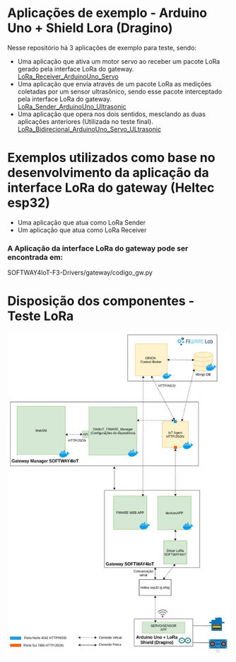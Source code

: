 # Aplicações de exemplo - Arduino Uno + Shield Lora (Dragino) 
Nesse repositório há 3 aplicações de exemplo para teste, sendo:
 * Uma aplicação que ativa um motor servo ao receber um pacote LoRa gerado pela interface LoRa do gateway.</br>
 [LoRa_Receiver_ArduinoUno_Servo](./LoRa_Receiver_ArduinoUno_Servo)
 * Uma aplicação que envia através de um pacote LoRa as medições coletadas por um sensor ultrasônico, sendo esse pacote            interceptado pela interface LoRa do gateway.</br> 
 [LoRa_Sender_ArduinoUno_Ultrasonic](./LoRa_Sender_ArduinoUno_Ultrasonic)
 * Uma aplicação que opera nos dois sentidos, mesclando as duas aplicações anteriores (Utilizada no teste final).</br>
 [LoRa_Bidirecional_ArduinoUno_Servo_ULtrasonic](./LoRa_Bidirecional_ArduinoUno_Servo_ULtrasonic.ino)
# Exemplos utilizados como base no desenvolvimento da aplicação da interface LoRa do gateway (Heltec esp32)
 * Uma aplicação que atua como LoRa Sender
 * Um aplicação que atua como LoRa Receiver
### A Aplicação da interface LoRa do gateway pode ser encontrada em:
 SOFTWAY4IoT-F3-Drivers/gateway/codigo_gw.py
# Disposição dos componentes - Teste LoRa
<p align="center">
  <img src="../Images/Disposição_dos_Componentes-LoRa.png">
</p>

